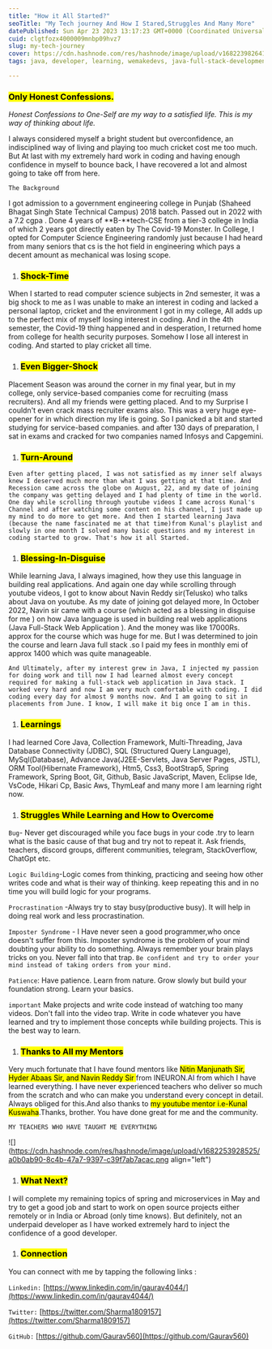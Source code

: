 ```yaml
---
title: "How it All Started?"
seoTitle: "My Tech journey And How I Stared,Struggles And Many More"
datePublished: Sun Apr 23 2023 13:17:23 GMT+0000 (Coordinated Universal Time)
cuid: clgtfozx4000009mnbp09hvz7
slug: my-tech-journey
cover: https://cdn.hashnode.com/res/hashnode/image/upload/v1682239826417/9901492c-bbaf-4e77-99d4-da21f4a8ec12.png
tags: java, developer, learning, wemakedevs, java-full-stack-development

---
```


### <mark>Only Honest Confessions.</mark>

*Honest Confessions to One-Self are my way to a satisfied life. This is my way of thinking about life.*

I always considered myself a bright student but overconfidence, an indisciplined way of living and playing too much cricket cost me too much. But At last with my extremely hard work in coding and having enough confidence in myself to bounce back, I have recovered a lot and almost going to take off from here.

`The Background`

I got admission to a government engineering college in Punjab (Shaheed Bhagat Singh State Technical Campus) 2018 batch. Passed out in 2022 with a 7.2 cgpa . Done 4 years of \*\*B-\*\*tech-CSE from a tier-3 college in India of which 2 years got directly eaten by The Covid-19 Monster. In College, I opted for Computer Science Engineering randomly just because I had heard from many seniors that cs is the hot field in engineering which pays a decent amount as mechanical was losing scope.

1. ### <mark>Shock-Time</mark>
    

When I started to read computer science subjects in 2nd semester, it was a big shock to me as I was unable to make an interest in coding and lacked a personal laptop, cricket and the environment I got in my college, All adds up to the perfect mix of myself losing interest in coding. And in the 4th semester, the Covid-19 thing happened and in desperation, I returned home from college for health security purposes. Somehow I lose all interest in coding. And started to play cricket all time.

1. ### <mark>Even Bigger-Shock</mark>
    

Placement Season was around the corner in my final year, but in my college, only service-based companies come for recruiting (mass recruiters). And all my friends were getting placed. And to my Surprise I couldn't even crack mass recruiter exams also. This was a very huge eye-opener for in which direction my life is going. So I panicked a bit and started studying for service-based companies. and after 130 days of preparation, I sat in exams and cracked for two companies named Infosys and Capgemini.

1. ### <mark>Turn-Around</mark>
    

`Even after getting placed, I was not satisfied as my inner self always knew I deserved much more than what I was getting at that time. And Recession came across the globe on August, 22, and my date of joining the company was getting delayed and I had plenty of time in the world. One day while scrolling through youtube videos I came across Kunal's Channel and after watching some content on his channel, I just made up my mind to do more to get more. And then I started learning Java (because the name fascinated me at that time)from Kunal's playlist and slowly in one month I solved many basic questions and my interest in coding started to grow. That's how it all Started.`

1. ### <mark>Blessing-In-Disguise</mark>
    

While learning Java, I always imagined, how they use this language in building real applications. And again one day while scrolling through youtube videos, I got to know about Navin Reddy sir(Telusko) who talks about Java on youtube. As my date of joining got delayed more, In October 2022, Navin sir came with a course (which acted as a blessing in disguise for me ) on how Java language is used in building real web applications (Java Full-Stack Web Application ). And the money was like 17000Rs. approx for the course which was huge for me. But I was determined to join the course and learn Java full stack .so I paid my fees in monthly emi of approx 1400 which was quite manageable.

`And Ultimately, after my interest grew in Java, I injected my passion for doing work and till now I had learned almost every concept required for making a full-stack web application in Java stack. I worked very hard and now I am very much comfortable with coding. I did coding every day for almost 9 months now. And I am going to sit in placements from June. I know, I will make it big once I am in this.`

1. ### <mark>Learnings</mark>
    

I had learned Core Java, Collection Framework, Multi-Threading, Java Database Connectivity (JDBC), SQL (Structured Query Language), MySql(Database), Advance Java(J2EE-Servlets, Java Server Pages, JSTL), ORM Tool(Hibernate Framework), Htm5, Css3, BootStrap5, Spring Framework, Spring Boot, Git, Github, Basic JavaScript, Maven, Eclipse Ide, VsCode, Hikari Cp, Basic Aws, ThymLeaf and many more I am learning right now.

1. ### <mark>Struggles While Learning and How to Overcome</mark>
    

`Bug`\- Never get discouraged while you face bugs in your code .try to learn what is the basic cause of that bug and try not to repeat it. Ask friends, teachers, discord groups, different communities, telegram, StackOverflow, ChatGpt etc.

`Logic Building`\-Logic comes from thinking, practicing and seeing how other writes code and what is their way of thinking. keep repeating this and in no time you will build logic for your programs.

`Procrastination` -Always try to stay busy(productive busy). It will help in doing real work and less procrastination.

`Imposter Syndrome` - I Have never seen a good programmer,who once doesn't suffer from this. Imposter syndrome is the problem of your mind doubting your ability to do something. Always remember your brain plays tricks on you. Never fall into that trap. `Be confident and try to order your mind instead of taking orders from your mind.`

`Patience`: Have patience. Learn from nature. Grow slowly but build your foundation strong. Learn your basics.

`important` Make projects and write code instead of watching too many videos. Don't fall into the video trap. Write in code whatever you have learned and try to implement those concepts while building projects. This is the best way to learn.

1. ### <mark>Thanks to All my Mentors</mark>
    

Very much fortunate that I have found mentors like <mark>Nitin Manjunath Sir, Hyder Abaas Sir, and Navin Reddy Sir </mark> from INEURON.AI from which I have learned everything. I have never experienced teachers who deliver so much from the scratch and who can make you understand every concept in detail. Always obliged for this.And also thanks to <mark>my youtube mentor i.e-Kunal Kuswaha</mark>.Thanks, brother. You have done great for me and the community.

`MY TEACHERS WHO HAVE TAUGHT ME EVERYTHING`

![](https://cdn.hashnode.com/res/hashnode/image/upload/v1682253928525/a0b0ab90-8c4b-47a7-9397-c39f7ab7acac.png align="left")

1. ### <mark>What Next?</mark>
    

I will complete my remaining topics of spring and microservices in May and try to get a good job and start to work on open source projects either remotely or in India or Abroad (only time knows). But definitely, not an underpaid developer as I have worked extremely hard to inject the confidence of a good developer.

1. ### <mark>Connection</mark>
    

You can connect with me by tapping the following links :

`Linkedin:` [https://www.linkedin.com/in/gaurav4044/](https://www.linkedin.com/in/gaurav4044/)

`Twitter:` [https://twitter.com/Sharma1809157](https://twitter.com/Sharma1809157)

`GitHub:` [https://github.com/Gaurav560](https://github.com/Gaurav560)